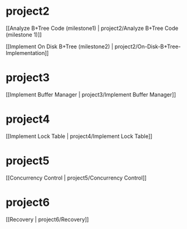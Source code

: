 # project2
[[Analyze B+Tree Code (milestone1) | project2/Analyze B+Tree Code (milestone 1)]]

[[Implement On Disk B+Tree (milestone2) | project2/On-Disk-B+Tree-Implementation]]

# project3
[[Implement Buffer Manager | project3/Implement Buffer Manager]]

# project4
[[Implement Lock Table | project4/Implement Lock Table]]

# project5
[[Concurrency Control | project5/Concurrency Control]]

# project6
[[Recovery | project6/Recovery]]